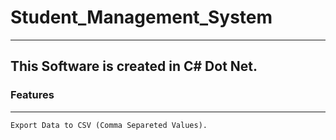 # Student_Management_System
---------------------------------

## This Software is created in C# Dot Net.

### Features
------------
```
Export Data to CSV (Comma Separeted Values).
```
